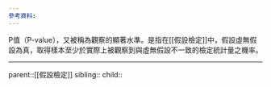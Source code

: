 ```yaml
---
參考資料:
---
```

P值（P-value），又被稱為觀察的顯著水準。是指在[[假設檢定]]中，假設虛無假設為真，取得樣本至少於實際上被觀察到與虛無假設不一致的檢定統計量之機率。


- - -
parent::[[假設檢定]]
sibling::
child::